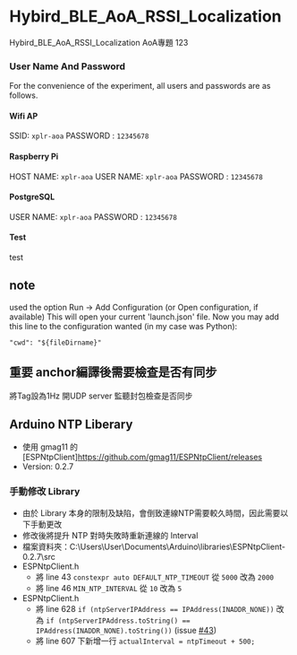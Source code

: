 # Hybird_BLE_AoA_RSSI_Localization

 Hybird_BLE_AoA_RSSI_Localization AoA專題 
 123

### User Name And Password
For the convenience of the experiment, all users and passwords are as follows.
#### Wifi AP
SSID: `xplr-aoa`
PASSWORD : `12345678`
#### Raspberry Pi
HOST NAME: `xplr-aoa`
USER NAME: `xplr-aoa`
PASSWORD : `12345678`
#### PostgreSQL
USER NAME: `xplr-aoa`
PASSWORD : `12345678`
#### Test
test

## note
used the option Run -> Add Configuration (or Open configuration, if available) This will open your current 'launch.json' file. Now you may add this line to the configuration wanted (in my case was Python):

`"cwd": "${fileDirname}"`

## 重要 anchor編譯後需要檢查是否有同步
將Tag設為1Hz
開UDP server 監聽封包檢查是否同步

## Arduino NTP Liberary
* 使用 gmag11 的 [ESPNtpClient]https://github.com/gmag11/ESPNtpClient/releases
* Version: 0.2.7
### 手動修改 Library
* 由於 Library 本身的限制及缺陷，會倒致連線NTP需要較久時間，因此需要以下手動更改
* 修改後將提升 NTP 對時失敗時重新連線的 Interval
* 檔案資料夾：C:\Users\User\Documents\Arduino\libraries\ESPNtpClient-0.2.7\src
* ESPNtpClient.h
    * 將 line 43 `constexpr auto DEFAULT_NTP_TIMEOUT` 從 `5000` 改為 `2000`
    * 將 line 46 `MIN_NTP_INTERVAL` 從 `10` 改為 `5`
* ESPNtpClient.h
    * 將 line 628 `if (ntpServerIPAddress == IPAddress(INADDR_NONE))` 改為 `if (ntpServerIPAddress.toString() == IPAddress(INADDR_NONE).toString())` (issue [#43](https://github.com/gmag11/ESPNtpClient/issues/43))
    * 將 line 607 下新增一行 `actualInterval = ntpTimeout + 500;`